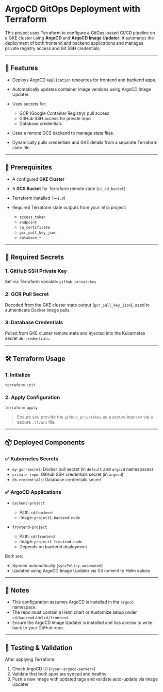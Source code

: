 # ArgoCD GitOps Deployment with Terraform

This project uses Terraform to configure a GitOps-based CI/CD pipeline on a GKE cluster using **ArgoCD** and **ArgoCD Image Updater**. It automates the deployment of both frontend and backend applications and manages private registry access and Git SSH credentials.

---

## 🚀 Features

* Deploys ArgoCD `Application` resources for frontend and backend apps.
* Automatically updates container image versions using ArgoCD Image Updater.
* Uses secrets for:

  * GCR (Google Container Registry) pull access
  * GitHub SSH access for private repo
  * Database credentials
* Uses a remote GCS backend to manage state files.
* Dynamically pulls credentials and GKE details from a separate Terraform state file.

---

## 🔧 Prerequisites

* A configured **GKE Cluster**
* A **GCS Bucket** for Terraform remote state (`ci_cd_bucket`)
* Terraform installed (`>=1.0`)
* Required Terraform state outputs from your infra project:

  * `access_token`
  * `endpoint`
  * `ca_certificate`
  * `gcr_pull_key_json`
  * `database_*`

---

## 🔐 Required Secrets

### 1. GitHub SSH Private Key

Set via Terraform variable: `github_privatekey`

### 2. GCR Pull Secret

Decoded from the GKE cluster state output (`gcr_pull_key_json`), used to authenticate Docker image pulls.

### 3. Database Credentials

Pulled from GKE cluster remote state and injected into the Kubernetes secret `db-credentials`.

---

## 🛠 Terraform Usage

### 1. Initialize

```bash
terraform init
```

### 2. Apply Configuration

```bash
terraform apply
```

> Ensure you provide the `github_privatekey` as a secure input or via a secure `.tfvars` file.

---

## 📦 Deployed Components

### ✅ Kubernetes Secrets

* `my-gcr-secret`: Docker pull secret (in `default` and `argocd` namespaces)
* `private-repo`: GitHub SSH credentials secret (in `argocd`)
* `db-credentials`: Database credentials secret

### ✅ ArgoCD Applications

* `backend-project`

  * Path: `cd/backend`
  * Image: `project1-backend-node`
* `frontend-project`

  * Path: `cd/frontend`
  * Image: `project1-frontend-node`
  * Depends on backend deployment

Both are:

* Synced automatically (`syncPolicy.automated`)
* Updated using ArgoCD Image Updater via Git commit to Helm values

---

## 📄 Notes

* This configuration assumes ArgoCD is installed in the `argocd` namespace.
* The repo must contain a Helm chart or Kustomize setup under `cd/backend` and `cd/frontend`.
* Ensure the ArgoCD Image Updater is installed and has access to write back to your GitHub repo.

---

## 🧪 Testing & Validation

After applying Terraform:

1. Check ArgoCD UI (`<your-argocd-server>`)
2. Validate that both apps are synced and healthy
3. Push a new image with updated tags and validate auto-update via Image Updater